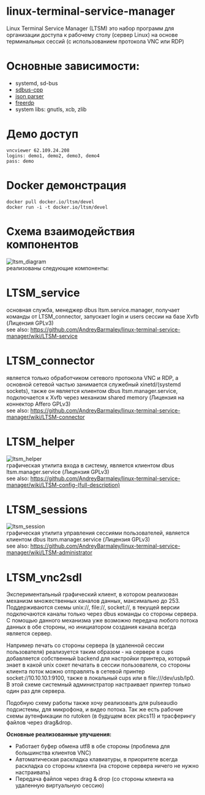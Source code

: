 # linux-terminal-service-manager
Linux Terminal Service Manager (LTSM) это набор программ для организации доступа к рабочему столу (сервер Linux) на основе терминальных сессий (с использованием протокола VNC или RDP)

# Основные зависимости:  
  - systemd, sd-bus  
  - [sdbus-cpp](https://github.com/Kistler-Group/sdbus-cpp)  
  - [json parser](https://github.com/zserge/jsmn)  
  - [freerdp](https://github.com/FreeRDP/FreeRDP)  
  - system libs: gnutls, xcb, zlib  

# Демо доступ
```
vncviewer 62.109.24.208
logins: demo1, demo2, demo3, demo4
pass: demo
```

# Docker демонстрация
```
docker pull docker.io/ltsm/devel
docker run -i -t docker.io/ltsm/devel
```

# Схема взаимодействия компонентов
![ltsm_diagram](https://user-images.githubusercontent.com/8620726/118247282-884e7480-b492-11eb-92a8-d8db95656eee.png)  
реализованы следующие компоненты:

# LTSM_service
основная служба, менеджер dbus ltsm.service.manager, получает команды от LTSM_connector, запускает login и users сессии на базе Xvfb (Лицензия GPLv3)  
see also: https://github.com/AndreyBarmaley/linux-terminal-service-manager/wiki/LTSM-service  

# LTSM_connector
является только обработчиком сетевого протокола VNC и RDP, а основной сетевой частью занимается служебный xinetd/(systemd sockets), также он является клиентом dbus ltsm.manager.service, подключается к Xvfb через механизм shared memory (Лицензия на коннектор Affero GPLv3)  
see also: https://github.com/AndreyBarmaley/linux-terminal-service-manager/wiki/LTSM-connector  

# LTSM_helper
![ltsm_helper](https://user-images.githubusercontent.com/8620726/123924335-66914a00-d979-11eb-9025-9d6bcf3fa250.png)  
графическая утилита входа в систему, является клиентом dbus ltsm.manager.service (Лицензия GPLv3)  
see also: https://github.com/AndreyBarmaley/linux-terminal-service-manager/wiki/LTSM-config-(full-description)  

# LTSM_sessions
![ltsm_session](https://user-images.githubusercontent.com/8620726/119793454-23e5d900-bec6-11eb-9978-ee31f44360ae.png)  
графическая утилита управления сессиями пользователей, является клиентом dbus ltsm.manager.service (Лицензия GPLv3)  
see also: https://github.com/AndreyBarmaley/linux-terminal-service-manager/wiki/LTSM-administrator  

# LTSM_vnc2sdl
Экспериментальный графический клиент, в котором реализован механизм множественных каналов данных, максимально до 253.  
Поддерживаются схемы unix://, file://, socket://, в текущей версии подключаются каналы только через dbus команды со стороны сервера.  
С помощью данного механизма уже возможно передача любого потока данных в обе стороны, но инициатором создания канала всегда является сервер.  

Например печать со стороны сервера (в удаленной сессии пользователя) реализуется таким образом - на сервере в cups добавляется собственный backend для настройки принтера, который знает в какой unix сокет печатать в сессии пользователя, со стороны клиента поток можно отправлять в сетевой принтер socket://10.10.10.1:9100, также в локальный cups или в file:///dev/usb/lp0. В этой схеме системный администратор настраивает принтер только один раз для сервера.

Подобную схему работы также хочу реализовать для pulseaudio подсистемы, для микрофона, и видео потока.
Так же есть рабочие схемы аутенфикации по rutoken (в будущем всех pkcs11) и трасферингу файлов через drag&drop.

**Основные реализованные улучшения:**
* Работает буфер обмена utf8 в обе стороны (проблема для большинства клиентов VNC)
* Автоматическая раскладка клавиатуры, в приоритете всегда раскладка со стороны клиента (на стороне сервера ничего не нужно настраивать)
* Передача файлов через drag & drop (со стороны клиента на удаленную виртуальную сессию)
